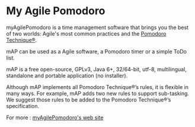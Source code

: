 # My Agile Pomodoro

myAgilePomodoro is a time management software that brings you the best of two worlds: Agile's most common practices and the <a href="http://pomodorotechnique.com/" target="_blank">Pomodoro Technique&#174;</a>.

mAP can be used as a Agile software, a Pomodoro timer or a simple ToDo list.

mAP is a free open-source, GPLv3, Java 6+, 32/64-bit, utf-8, multilingual, standalone and portable application (no installer).

Although mAP implements all Pomodoro Technique®’s rules, it is flexible in many ways. For example, mAP adds two new rules to support sub-tasking. We suggest those rules to be added to the Pomodoro Technique®’s specification.

For more : <a href="https://philkaroo.github.io/myagilepomodoro/" target="_blank">myAgilePomodoro's web site</a>
